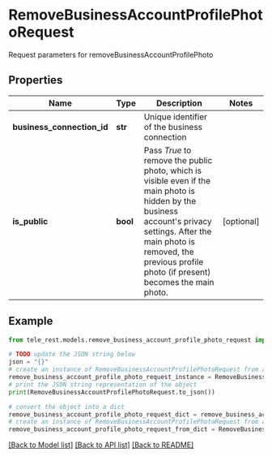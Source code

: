 # RemoveBusinessAccountProfilePhotoRequest

Request parameters for removeBusinessAccountProfilePhoto

## Properties

Name | Type | Description | Notes
------------ | ------------- | ------------- | -------------
**business_connection_id** | **str** | Unique identifier of the business connection | 
**is_public** | **bool** | Pass *True* to remove the public photo, which is visible even if the main photo is hidden by the business account&#39;s privacy settings. After the main photo is removed, the previous profile photo (if present) becomes the main photo. | [optional] 

## Example

```python
from tele_rest.models.remove_business_account_profile_photo_request import RemoveBusinessAccountProfilePhotoRequest

# TODO update the JSON string below
json = "{}"
# create an instance of RemoveBusinessAccountProfilePhotoRequest from a JSON string
remove_business_account_profile_photo_request_instance = RemoveBusinessAccountProfilePhotoRequest.from_json(json)
# print the JSON string representation of the object
print(RemoveBusinessAccountProfilePhotoRequest.to_json())

# convert the object into a dict
remove_business_account_profile_photo_request_dict = remove_business_account_profile_photo_request_instance.to_dict()
# create an instance of RemoveBusinessAccountProfilePhotoRequest from a dict
remove_business_account_profile_photo_request_from_dict = RemoveBusinessAccountProfilePhotoRequest.from_dict(remove_business_account_profile_photo_request_dict)
```
[[Back to Model list]](../README.md#documentation-for-models) [[Back to API list]](../README.md#documentation-for-api-endpoints) [[Back to README]](../README.md)


